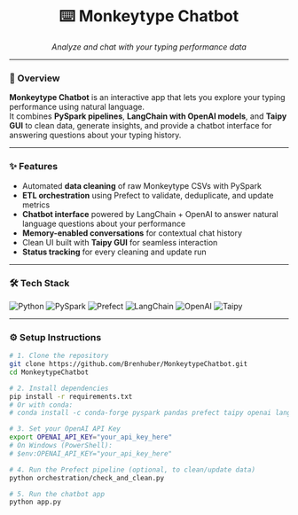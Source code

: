 <h1 align="center">⌨️ Monkeytype Chatbot</h1>
<p align="center"><em>Analyze and chat with your typing performance data</em></p>

---

### 🚀 Overview

**Monkeytype Chatbot** is an interactive app that lets you explore your typing performance using natural language.  
It combines **PySpark pipelines**, **LangChain with OpenAI models**, and **Taipy GUI** to clean data, generate insights, and provide a chatbot interface for answering questions about your typing history.

---

### ✨ Features

- Automated **data cleaning** of raw Monkeytype CSVs with PySpark  
- **ETL orchestration** using Prefect to validate, deduplicate, and update metrics  
- **Chatbot interface** powered by LangChain + OpenAI to answer natural language questions about your performance  
- **Memory-enabled conversations** for contextual chat history  
- Clean UI built with **Taipy GUI** for seamless interaction  
- **Status tracking** for every cleaning and update run  

---

### 🛠️ Tech Stack

![Python](https://img.shields.io/badge/Python-3.9%2B-blue?logo=python)
![PySpark](https://img.shields.io/badge/PySpark-Data%20Processing-orange?logo=apachespark)
![Prefect](https://img.shields.io/badge/Prefect-Orchestration-blueviolet?logo=prefect)
![LangChain](https://img.shields.io/badge/LangChain-LLM%20Framework-green?logo=chainlink)
![OpenAI](https://img.shields.io/badge/OpenAI-LLM-black?logo=openai)
![Taipy](https://img.shields.io/badge/Taipy-Interactive%20UI-red?logo=python)

---

### ⚙️ Setup Instructions

```bash
# 1. Clone the repository
git clone https://github.com/Brenhuber/MonkeytypeChatbot.git
cd MonkeytypeChatbot

# 2. Install dependencies
pip install -r requirements.txt
# Or with conda:
# conda install -c conda-forge pyspark pandas prefect taipy openai langchain

# 3. Set your OpenAI API Key
export OPENAI_API_KEY="your_api_key_here"
# On Windows (PowerShell):
# $env:OPENAI_API_KEY="your_api_key_here"

# 4. Run the Prefect pipeline (optional, to clean/update data)
python orchestration/check_and_clean.py

# 5. Run the chatbot app
python app.py

